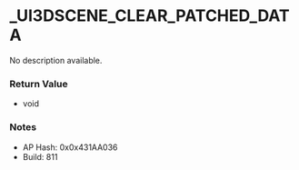 # _UI3DSCENE_CLEAR_PATCHED_DATA

No description available.

### Return Value
* void

### Notes
* AP Hash: 0x0x431AA036
* Build: 811

